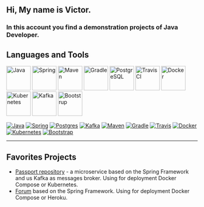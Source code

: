 ## Hi, My name is Victor.

### In this account you find a demonstration projects of Java Developer.

## Languages and Tools

<img src="https://github.com/QmBo/QmBo/images/java.png" width="64" height="64" alt="Java">
<img src="https://github.com/QmBo/QmBo/images/spring.png" width="64" height="64" alt="Spring">
<img src="https://github.com/QmBo/QmBo/images/maven.png" width="64" height="64" alt="Maven">
<img src="https://github.com/QmBo/QmBo/images/gradle.png" width="64" height="64" alt="Gradle">
<img src="https://github.com/QmBo/QmBo/images/postgresql.png" width="64" height="64" alt="PostgreSQL">
<img src="https://github.com/QmBo/QmBo/images/TravisCI.png" width="64" height="64" alt="TravisCI">
<img src="https://github.com/QmBo/QmBo/images/docker.png" width="64" height="64" alt="Docker">
<img src="https://github.com/QmBo/QmBo/images/kubernetes.png" width="64" height="64" alt="Kubernetes">
<img src="https://github.com/QmBo/QmBo/images/kafca.png" width="64" height="64" alt="Kafka">
<img src="https://github.com/QmBo/QmBo/images/Bootstrup.png" width="64" height="64" alt="Bootstrup">


[![Java](https://img.shields.io/badge/Java-gray?style=for-the-badge&logo=java)](https://github.com/QmBo)
[![Spring](https://img.shields.io/badge/Spring-gray?style=for-the-badge&logo=Spring)](https://github.com/QmBo)
[![Postgres](https://img.shields.io/badge/Postgres-gray?style=for-the-badge&logo=Postgresql)](https://github.com/QmBo)
[![Kafka](https://img.shields.io/badge/Kafka-gray?style=for-the-badge&logo=ApacheKafka)](https://github.com/QmBo)
[![Maven](https://img.shields.io/badge/Maven-gray?style=for-the-badge&logo=ApacheMaven)](https://github.com/QmBo)
[![Gradle](https://img.shields.io/badge/gradle-gray?style=for-the-badge&logo=gradle)](https://github.com/QmBo)
[![Travis](https://img.shields.io/badge/travis_ci-gray?style=for-the-badge&logo=travisci)](https://github.com/QmBo)
[![Docker](https://img.shields.io/badge/Docker-gray?style=for-the-badge&logo=Docker)](https://github.com/QmBo)
[![Kubernetes](https://img.shields.io/badge/Kubernetes-gray?style=for-the-badge&logo=Kubernetes)](https://github.com/QmBo)
[![Bootstrap](https://img.shields.io/badge/Bootstrap-gray?style=for-the-badge&logo=Bootstrap)](https://github.com/QmBo)

---

## Favorites Projects
* [Passport repository](https://github.com/QmBo/passport-server) - a microservice based on the Spring Framework and us
  Kafka as messages broker. Using for deployment Docker Compose or Kubernetes.
* [Forum](https://github.com/QmBo/job4j_forum) based on the Spring Framework.
  Using for deployment Docker Compose or Heroku.
  

